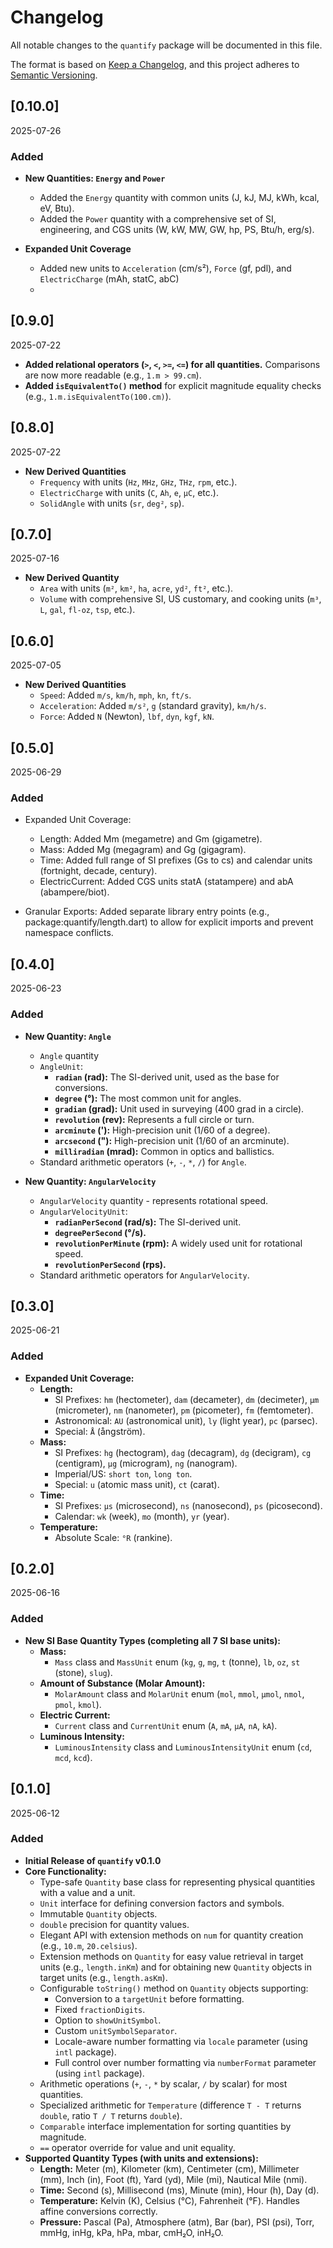 # Changelog

All notable changes to the `quantify` package will be documented in this file.

The format is based on [Keep a Changelog](https://keepachangelog.com/en/1.0.0/),
and this project adheres to [Semantic Versioning](https://semver.org/spec/v2.0.0.html).

## [0.10.0]

2025-07-26

### Added

- **New Quantities: `Energy` and `Power`**
  - Added the `Energy` quantity with common units (J, kJ, MJ, kWh, kcal, eV, Btu).
  - Added the `Power` quantity with a comprehensive set of SI, engineering, and CGS units (W, kW, MW, GW, hp, PS, Btu/h, erg/s).

- **Expanded Unit Coverage**
  - Added new units to `Acceleration` (cm/s²), `Force` (gf, pdl), and `ElectricCharge` (mAh, statC, abC)
  -

## [0.9.0]

2025-07-22

- **Added relational operators (`>`, `<`, `>=`, `<=`) for all quantities.** Comparisons are now more readable (e.g., `1.m > 99.cm`).
- **Added `isEquivalentTo()` method** for explicit magnitude equality checks (e.g., `1.m.isEquivalentTo(100.cm)`).

## [0.8.0]

2025-07-22

- **New Derived Quantities**
  - `Frequency` with units (`Hz`, `MHz`, `GHz`, `THz`, `rpm`, etc.).
  - `ElectricCharge` with units (`C`, `Ah`, `e`, `µC`, etc.).
  - `SolidAngle` with units (`sr`, `deg²`, `sp`).

## [0.7.0]

2025-07-16

- **New Derived Quantity**
  - `Area` with units (`m²`, `km²`, `ha`, `acre`, `yd²`, `ft²`, etc.).
  - `Volume` with comprehensive SI, US customary, and cooking units (`m³`, `L`, `gal`, `fl-oz`, `tsp`, etc.).

## [0.6.0]

2025-07-05

- **New Derived Quantities**
  - `Speed`: Added `m/s`, `km/h`, `mph`, `kn`, `ft/s`.
  - `Acceleration`: Added `m/s²`, `g` (standard gravity), `km/h/s`.
  - `Force`: Added `N` (Newton), `lbf`, `dyn`, `kgf`, `kN`.

## [0.5.0]

2025-06-29

### Added

- Expanded Unit Coverage:
  - Length: Added Mm (megametre) and Gm (gigametre).
  - Mass: Added Mg (megagram) and Gg (gigagram).
  - Time: Added full range of SI prefixes (Gs to cs) and calendar units (fortnight, decade, century).
  - ElectricCurrent: Added CGS units statA (statampere) and abA (abampere/biot).

- Granular Exports: Added separate library entry points (e.g., package:quantify/length.dart) to allow for explicit imports and prevent namespace conflicts.

## [0.4.0]

2025-06-23

### Added

- **New Quantity: `Angle`**
  - `Angle` quantity
  - `AngleUnit`:
    - **`radian` (rad):** The SI-derived unit, used as the base for conversions.
    - **`degree` (°):** The most common unit for angles.
    - **`gradian` (grad):** Unit used in surveying (400 grad in a circle).
    - **`revolution` (rev):** Represents a full circle or turn.
    - **`arcminute` ('):** High-precision unit (1/60 of a degree).
    - **`arcsecond` ("):** High-precision unit (1/60 of an arcminute).
    - **`milliradian` (mrad):** Common in optics and ballistics.
  - Standard arithmetic operators (`+`, `-`, `*`, `/`) for `Angle`.

- **New Quantity: `AngularVelocity`**
  - `AngularVelocity` quantity - represents rotational speed.
  - `AngularVelocityUnit`:
    - **`radianPerSecond` (rad/s):** The SI-derived unit.
    - **`degreePerSecond` (°/s).**
    - **`revolutionPerMinute` (rpm):** A widely used unit for rotational speed.
    - **`revolutionPerSecond` (rps).**
  - Standard arithmetic operators for `AngularVelocity`.

## [0.3.0]

2025-06-21

### Added

- **Expanded Unit Coverage:**
  - **Length:**
    - SI Prefixes: `hm` (hectometer), `dam` (decameter), `dm` (decimeter), `μm` (micrometer), `nm` (nanometer), `pm` (picometer), `fm` (femtometer).
    - Astronomical: `AU` (astronomical unit), `ly` (light year), `pc` (parsec).
    - Special: `Å` (ångström).
  - **Mass:**
    - SI Prefixes: `hg` (hectogram), `dag` (decagram), `dg` (decigram), `cg` (centigram), `μg` (microgram), `ng` (nanogram).
    - Imperial/US: `short ton`, `long ton`.
    - Special: `u` (atomic mass unit), `ct` (carat).
  - **Time:**
    - SI Prefixes: `μs` (microsecond), `ns` (nanosecond), `ps` (picosecond).
    - Calendar: `wk` (week), `mo` (month), `yr` (year).
  - **Temperature:**
    - Absolute Scale: `°R` (rankine).

## [0.2.0]

2025-06-16

### Added

- **New SI Base Quantity Types (completing all 7 SI base units):**
  - **Mass:**
    - `Mass` class and `MassUnit` enum (`kg`, `g`, `mg`, `t` (tonne), `lb`, `oz`, `st` (stone), `slug`).
  - **Amount of Substance (Molar Amount):**
    - `MolarAmount` class and `MolarUnit` enum (`mol`, `mmol`, `µmol`, `nmol`, `pmol`, `kmol`).
  - **Electric Current:**
    - `Current` class and `CurrentUnit` enum (`A`, `mA`, `µA`, `nA`, `kA`).
  - **Luminous Intensity:**
    - `LuminousIntensity` class and `LuminousIntensityUnit` enum (`cd`, `mcd`, `kcd`).

## [0.1.0]

2025-06-12

### Added

- **Initial Release of `quantify` v0.1.0**
- **Core Functionality:**
  - Type-safe `Quantity` base class for representing physical quantities with a value and a unit.
  - `Unit` interface for defining conversion factors and symbols.
  - Immutable `Quantity` objects.
  - `double` precision for quantity values.
  - Elegant API with extension methods on `num` for quantity creation (e.g., `10.m`, `20.celsius`).
  - Extension methods on `Quantity` for easy value retrieval in target units (e.g., `length.inKm`) and for obtaining new `Quantity` objects in target units (e.g., `length.asKm`).
  - Configurable `toString()` method on `Quantity` objects supporting:
    - Conversion to a `targetUnit` before formatting.
    - Fixed `fractionDigits`.
    - Option to `showUnitSymbol`.
    - Custom `unitSymbolSeparator`.
    - Locale-aware number formatting via `locale` parameter (using `intl` package).
    - Full control over number formatting via `numberFormat` parameter (using `intl` package).
  - Arithmetic operations (`+`, `-`, `*` by scalar, `/` by scalar) for most quantities.
  - Specialized arithmetic for `Temperature` (difference `T - T` returns `double`, ratio `T / T` returns `double`).
  - `Comparable` interface implementation for sorting quantities by magnitude.
  - `==` operator override for value and unit equality.
- **Supported Quantity Types (with units and extensions):**
  - **Length:** Meter (m), Kilometer (km), Centimeter (cm), Millimeter (mm), Inch (in), Foot (ft), Yard (yd), Mile (mi), Nautical Mile (nmi).
  - **Time:** Second (s), Millisecond (ms), Minute (min), Hour (h), Day (d).
  - **Temperature:** Kelvin (K), Celsius (°C), Fahrenheit (°F). Handles affine conversions correctly.
  - **Pressure:** Pascal (Pa), Atmosphere (atm), Bar (bar), PSI (psi), Torr, mmHg, inHg, kPa, hPa, mbar, cmH₂O, inH₂O.
